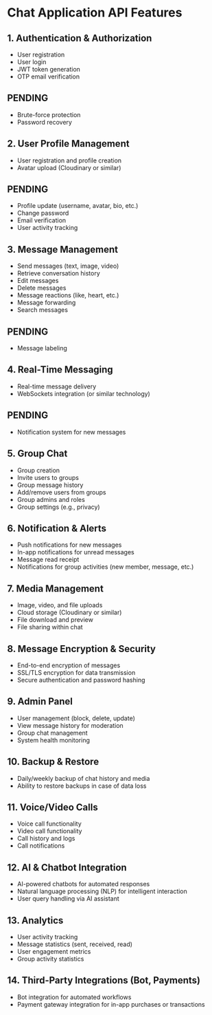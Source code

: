# Chat Application API Features

## 1. Authentication & Authorization

- User registration
- User login
- JWT token generation
- OTP email verification

## PENDING

- Brute-force protection
- Password recovery

## 2. User Profile Management

- User registration and profile creation
- Avatar upload (Cloudinary or similar)

## PENDING

- Profile update (username, avatar, bio, etc.)
- Change password
- Email verification
- User activity tracking

## 3. Message Management

- Send messages (text, image, video)
- Retrieve conversation history
- Edit messages
- Delete messages
- Message reactions (like, heart, etc.)
- Message forwarding
- Search messages

## PENDING

- Message labeling

## 4. Real-Time Messaging

- Real-time message delivery
- WebSockets integration (or similar technology)

## PENDING

- Notification system for new messages

## 5. Group Chat

- Group creation
- Invite users to groups
- Group message history
- Add/remove users from groups
- Group admins and roles
- Group settings (e.g., privacy)

## 6. Notification & Alerts

- Push notifications for new messages
- In-app notifications for unread messages
- Message read receipt
- Notifications for group activities (new member, message, etc.)

## 7. Media Management

- Image, video, and file uploads
- Cloud storage (Cloudinary or similar)
- File download and preview
- File sharing within chat

## 8. Message Encryption & Security

- End-to-end encryption of messages
- SSL/TLS encryption for data transmission
- Secure authentication and password hashing

## 9. Admin Panel

- User management (block, delete, update)
- View message history for moderation
- Group chat management
- System health monitoring

## 10. Backup & Restore

- Daily/weekly backup of chat history and media
- Ability to restore backups in case of data loss

## 11. Voice/Video Calls

- Voice call functionality
- Video call functionality
- Call history and logs
- Call notifications

## 12. AI & Chatbot Integration

- AI-powered chatbots for automated responses
- Natural language processing (NLP) for intelligent interaction
- User query handling via AI assistant

## 13. Analytics

- User activity tracking
- Message statistics (sent, received, read)
- User engagement metrics
- Group activity statistics

## 14. Third-Party Integrations (Bot, Payments)

- Bot integration for automated workflows
- Payment gateway integration for in-app purchases or transactions
